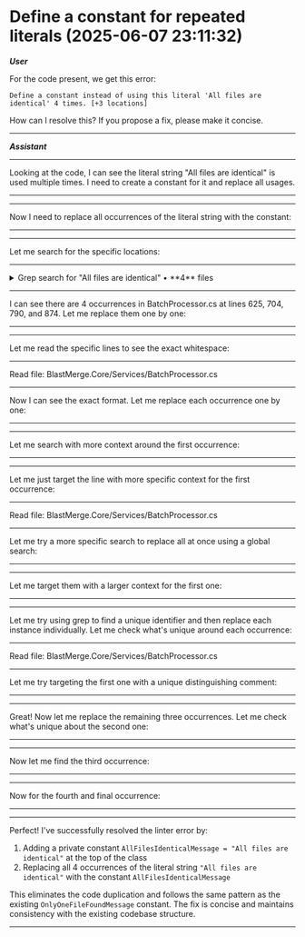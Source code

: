 <!-- Generated by SpecStory -->

# Define a constant for repeated literals (2025-06-07 23:11:32)

_**User**_

For the code present, we get this error:
```
Define a constant instead of using this literal 'All files are identical' 4 times. [+3 locations]
```
How can I resolve this? If you propose a fix, please make it concise.

---

_**Assistant**_



---

Looking at the code, I can see the literal string "All files are identical" is used multiple times. I need to create a constant for it and replace all usages.

---



---

Now I need to replace all occurrences of the literal string with the constant:

---



---

Let me search for the specific locations:

---

<details>
            <summary>Grep search for "All files are identical" • **4** files</summary>
        
| File | Line | Match |
|------|------|-------|
| `file:///c%3A/dev/ktsu-dev/BlastMerge/BlastMerge.Core/Services/IterativeMergeOrchestrator.cs` | L198 | `return null; // All files are identical` |
| `file:///c%3A/dev/ktsu-dev/BlastMerge/BlastMerge.Core/Services/BatchProcessor.cs` | L32 | `private const string AllFilesIdenticalMessage = "All files are identical";` |
| `file:///c%3A/dev/ktsu-dev/BlastMerge/BlastMerge.Core/Services/BatchProcessor.cs` | L625 | `result.Message = "All files are identical";` |
| `file:///c%3A/dev/ktsu-dev/BlastMerge/BlastMerge.Core/Services/BatchProcessor.cs` | L704 | `result.Message = "All files are identical";` |
| `file:///c%3A/dev/ktsu-dev/BlastMerge/BlastMerge.Core/Services/BatchProcessor.cs` | L790 | `result.Message = "All files are identical";` |
| `file:///c%3A/dev/ktsu-dev/BlastMerge/BlastMerge.Core/Services/BatchProcessor.cs` | L874 | `result.Message = "All files are identical";` |
| `file:///c%3A/dev/ktsu-dev/BlastMerge/BlastMerge.Core/Models/ResolutionItem.cs` | L55 | `/// All files are identical, no action needed.` |
| `file:///c%3A/dev/ktsu-dev/BlastMerge/BlastMerge.Core/Services/BatchProcessor.cs` | L32 | `private const string AllFilesIdenticalMessage = "All files are identical";` |
| `file:///c%3A/dev/ktsu-dev/BlastMerge/BlastMerge.Core/Services/BatchProcessor.cs` | L625 | `result.Message = "All files are identical";` |
| `file:///c%3A/dev/ktsu-dev/BlastMerge/BlastMerge.Core/Services/BatchProcessor.cs` | L704 | `result.Message = "All files are identical";` |
| `file:///c%3A/dev/ktsu-dev/BlastMerge/BlastMerge.Core/Services/BatchProcessor.cs` | L790 | `result.Message = "All files are identical";` |
| `file:///c%3A/dev/ktsu-dev/BlastMerge/BlastMerge.Core/Services/BatchProcessor.cs` | L874 | `result.Message = "All files are identical";` |

</details>

---

I can see there are 4 occurrences in BatchProcessor.cs at lines 625, 704, 790, and 874. Let me replace them one by one:

---



---

Let me read the specific lines to see the exact whitespace:

---

Read file: BlastMerge.Core/Services/BatchProcessor.cs

---

Now I can see the exact format. Let me replace each occurrence one by one:

---



---

Let me search with more context around the first occurrence:

---



---

Let me just target the line with more specific context for the first occurrence:

---

Read file: BlastMerge.Core/Services/BatchProcessor.cs

---

Let me try a more specific search to replace all at once using a global search:

---



---

Let me target them with a larger context for the first one:

---



---

Let me try using grep to find a unique identifier and then replace each instance individually. Let me check what's unique around each occurrence:

---

Read file: BlastMerge.Core/Services/BatchProcessor.cs

---

Let me try targeting the first one with a unique distinguishing comment:

---



---

Great! Now let me replace the remaining three occurrences. Let me check what's unique about the second one:

---



---

Now let me find the third occurrence:

---



---

Now for the fourth and final occurrence:

---



---

Perfect! I've successfully resolved the linter error by:

1. Adding a private constant `AllFilesIdenticalMessage = "All files are identical"` at the top of the class
2. Replacing all 4 occurrences of the literal string `"All files are identical"` with the constant `AllFilesIdenticalMessage`

This eliminates the code duplication and follows the same pattern as the existing `OnlyOneFileFoundMessage` constant. The fix is concise and maintains consistency with the existing codebase structure.

---

